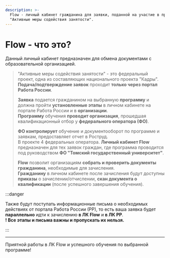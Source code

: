 ```yaml
---
description: >-
  Flow - личный кабинет гражданина для заявки, поданной на участие в проекте
  "Активные меры содействия занятости".
---
```


# Flow - что это?

Данный личный кабинет предназначен для обмена документами с образовательной организацией.

> "Активные меры содействия занятости" - это федеральный проект, одна из составляющих национального проекта "Кадры".\
> **Подача/подтверждение заявок** проходит **только через портал Работа России**.&#x20;
>
> **Заявка** подается гражданином на выбранную **программу** и должна пройти **установленные этапы** в личном кабинете на портале Работа России и в **организации**.\
> **Программу** обучения **проводит организация**, прошедшая квалификационный отбор у **федерального оператора (ФО)**.
>
> **ФО контролирует** обучение и документооборот по программе и заявкам, предоставляет отчет в Роструд.  \
> В проекте 4 федеральных оператора.  **Личный кабинет Flow** предназначен для тех заявок граждан, где программа проводится под руководством **ФО "Томский государственный университет"**.
>
> **Flow** позволит организациям **собрать и проверить документы гражданина**, необходимые для зачисления. \
> **Гражданину** в личном кабинете после зачисления будут доступны **приказы** о зачислении/отчислении,  **скан документа о квалификации** (после успешного завершения обучения).

:::danger

Также будут поступать информационные письма о необходимых действиях от портала Работа России (РР), то есть ваша заявка будет **параллельно** идти к зачислению **в ЛК Flow** и **в ЛК РР**.\
**! Все этапы и письма важны и пропускать их нельзя.**

:::

***

Приятной работы в ЛК Flow и успешного обучения по выбранной программе!
